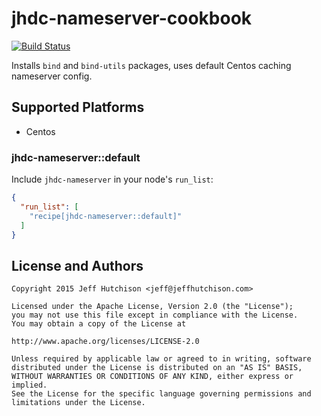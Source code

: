 # jhdc-nameserver-cookbook
[![Build Status](https://travis-ci.org/jhh/jhdc-nameserver-cookbook.svg?branch=master)](https://travis-ci.org/jhh/jhdc-nameserver-cookbook)

Installs `bind` and `bind-utils` packages, uses default Centos caching nameserver config.

## Supported Platforms

* Centos

### jhdc-nameserver::default

Include `jhdc-nameserver` in your node's `run_list`:

```json
{
  "run_list": [
    "recipe[jhdc-nameserver::default]"
  ]
}
```

## License and Authors

```text
Copyright 2015 Jeff Hutchison <jeff@jeffhutchison.com>

Licensed under the Apache License, Version 2.0 (the "License");
you may not use this file except in compliance with the License.
You may obtain a copy of the License at

http://www.apache.org/licenses/LICENSE-2.0

Unless required by applicable law or agreed to in writing, software
distributed under the License is distributed on an "AS IS" BASIS,
WITHOUT WARRANTIES OR CONDITIONS OF ANY KIND, either express or implied.
See the License for the specific language governing permissions and
limitations under the License.
```
